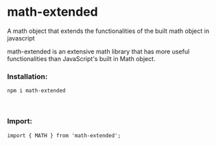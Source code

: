 # math-extended
A math object that extends the functionalities of the built math object in javascript


math-extended is an extensive math library that has more useful functionalities than JavaScript's built in Math object.

### Installation:

    npm i math-extended
<br/>

### Import:

    import { MATH } from 'math-extended';
<br/>
<br/>

<!-- ## Contents:

- [Properties](#Properties)
- Methods
- Objects
    - Arithmetics
    - Trig
    - Physics


#### Properties {#Properties}

    MATH.PI // -->